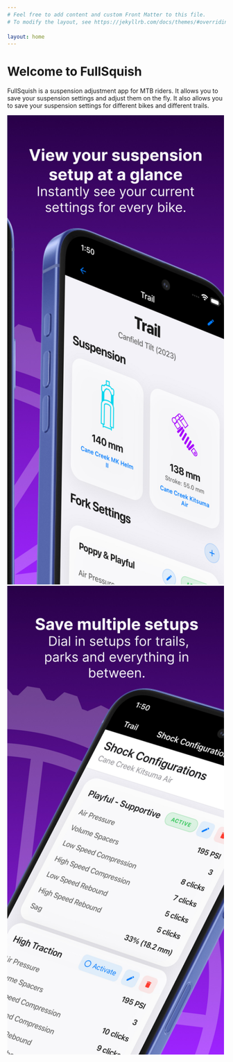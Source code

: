 ```yaml
---
# Feel free to add content and custom Front Matter to this file.
# To modify the layout, see https://jekyllrb.com/docs/themes/#overriding-theme-defaults

layout: home
---
```

# Welcome to FullSquish

FullSquish is a suspension adjustment app for MTB riders. It allows you to save your suspension settings and adjust them on the fly. It also allows you to save your suspension settings for different bikes and different trails.



<img src="/marketing/02_Full_Squish.jpeg" alt="Full Squish Screenshot" width="500"> 
<img src="/marketing/04_Full_Squish.jpeg" alt="Full Squish Screenshot" width="500"> 